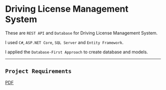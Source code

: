 # Driving License Management System

These are `REST API` and `Database` for Driving License Management System.

I used `C#`, `ASP.NET Core`, `SQL Server` and `Entity Framework`.

I applied the `Database-First Approach` to create database and models.


---

## `Project Requirements`

<a href="https://github.com/MohamedBadwy360/Driving-License-Management-System-Backend-Project/blob/main/Project%20Requirements/DVLD%20-%20Project%201%20-%20Requirements%20v1.docx.pdf" target="_blank">PDF</a>